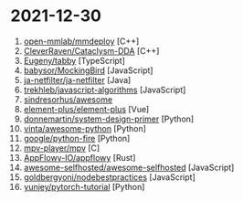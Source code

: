 # 2021-12-30

1. [open-mmlab/mmdeploy](https://github.com/open-mmlab/mmdeploy "OpenMMLab Model Deployment Framework") [C++]
2. [CleverRaven/Cataclysm-DDA](https://github.com/CleverRaven/Cataclysm-DDA "Cataclysm - Dark Days Ahead. A turn-based survival game set in a post-apocalyptic world.") [C++]
3. [Eugeny/tabby](https://github.com/Eugeny/tabby "A terminal for a more modern age") [TypeScript]
4. [babysor/MockingBird](https://github.com/babysor/MockingBird "🚀AI拟声: 5秒内克隆您的声音并生成任意语音内容 Clone a voice in 5 seconds to generate arbitrary speech in real-time") [JavaScript]
5. [ja-netfilter/ja-netfilter](https://github.com/ja-netfilter/ja-netfilter "A javaagent framework") [Java]
6. [trekhleb/javascript-algorithms](https://github.com/trekhleb/javascript-algorithms "📝 Algorithms and data structures implemented in JavaScript with explanations and links to further readings") [JavaScript]
7. [sindresorhus/awesome](https://github.com/sindresorhus/awesome "😎 Awesome lists about all kinds of interesting topics") 
8. [element-plus/element-plus](https://github.com/element-plus/element-plus "🎉 A Vue.js 3 UI Library made by Element team") [Vue]
9. [donnemartin/system-design-primer](https://github.com/donnemartin/system-design-primer "Learn how to design large-scale systems. Prep for the system design interview. Includes Anki flashcards.") [Python]
10. [vinta/awesome-python](https://github.com/vinta/awesome-python "A curated list of awesome Python frameworks, libraries, software and resources") [Python]
11. [google/python-fire](https://github.com/google/python-fire "Python Fire is a library for automatically generating command line interfaces (CLIs) from absolutely any Python object.") [Python]
12. [mpv-player/mpv](https://github.com/mpv-player/mpv "🎥 Command line video player") [C]
13. [AppFlowy-IO/appflowy](https://github.com/AppFlowy-IO/appflowy "AppFlowy is an open-source alternative to Notion. You are in charge of your data and customizations. Built with Flutter and Rust.") [Rust]
14. [awesome-selfhosted/awesome-selfhosted](https://github.com/awesome-selfhosted/awesome-selfhosted "A list of Free Software network services and web applications which can be hosted on your own servers") [JavaScript]
15. [goldbergyoni/nodebestpractices](https://github.com/goldbergyoni/nodebestpractices "✅ The Node.js best practices list (December 2021)") [JavaScript]
16. [yunjey/pytorch-tutorial](https://github.com/yunjey/pytorch-tutorial "PyTorch Tutorial for Deep Learning Researchers") [Python]
